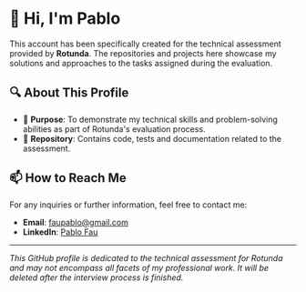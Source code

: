 # 👋 Hi, I'm Pablo

This account has been specifically created for the technical assessment provided by **Rotunda**. The repositories and projects here showcase my solutions and approaches to the tasks assigned during the evaluation.

## 🔍 About This Profile

- 🎯 **Purpose**: To demonstrate my technical skills and problem-solving abilities as part of Rotunda's evaluation process.
- 📂 **Repository**: Contains code, tests and documentation related to the assessment.

## 📫 How to Reach Me

For any inquiries or further information, feel free to contact me:

- **Email**: [faupablo@gmail.com](mailto:faupablo@gmail.com)
- **LinkedIn**: [Pablo Fau](https://www.linkedin.com/in/pablo-fau)

---

*This GitHub profile is dedicated to the technical assessment for Rotunda and may not encompass all facets of my professional work. It will be deleted after the interview process is finished.*
